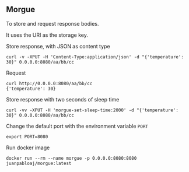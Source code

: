 ## Morgue

To store and request response bodies.

It uses the URI as the storage key.

Store response, with JSON as content type

    curl -v -XPUT -H 'Content-Type:application/json' -d "{'temperature': 30}" 0.0.0.0:8080/aa/bb/cc

Request

    curl http://0.0.0.0:8080/aa/bb/cc
    {'temperature': 30}

Store response with two seconds of sleep time

    curl -vv -XPUT -H 'morgue-set-sleep-time:2000' -d "{'temperature': 30}" 0.0.0.0:8080/aa/bb/cc

Change the default port with the environment variable `PORT`

    export PORT=8080

Run docker image

    docker run --rm --name morgue -p 0.0.0.0:8080:8080 juanpabloaj/morgue:latest
